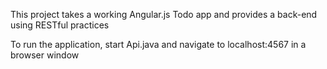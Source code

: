 This project takes a working Angular.js Todo app and provides a back-end using RESTful practices

To run the application, start Api.java and navigate to localhost:4567 in a browser window